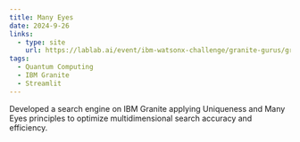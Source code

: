 ```yaml
---
title: Many Eyes
date: 2024-9-26
links:
  - type: site
    url: https://lablab.ai/event/ibm-watsonx-challenge/granite-gurus/granite-gurus-many-eyes
tags:
  - Quantum Computing
  - IBM Granite
  - Streamlit
---
```


Developed a search engine on IBM Granite applying Uniqueness and Many Eyes principles to optimize multidimensional search accuracy and efficiency.

<!--more-->
